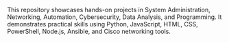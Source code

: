 This repository showcases hands-on projects in System Administration, Networking, Automation, Cybersecurity, Data Analysis, and Programming. It demonstrates practical skills using Python, JavaScript, HTML, CSS, PowerShell, Node.js, Ansible, and Cisco networking tools.
